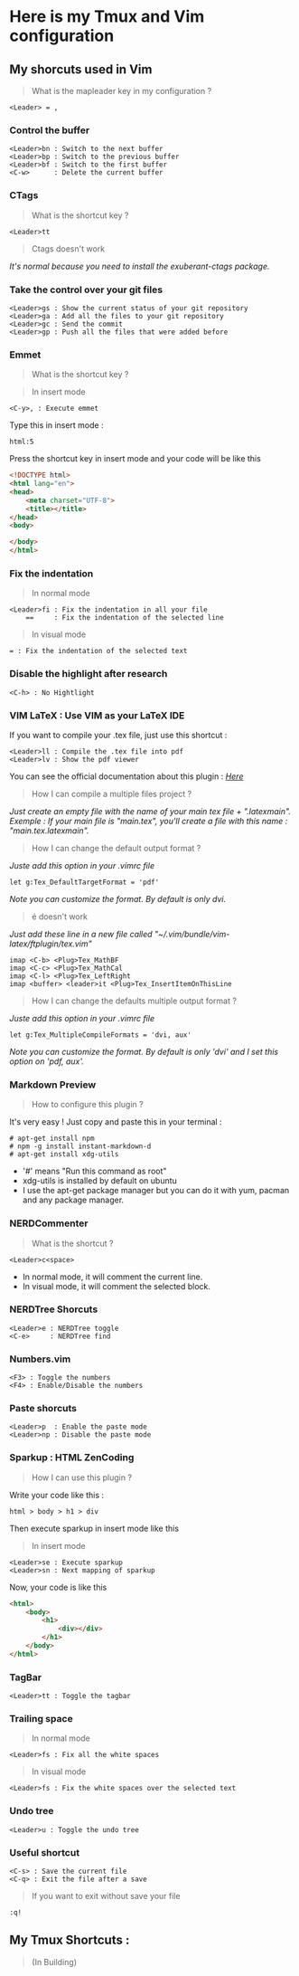 # Here is  my Tmux and Vim configuration

## My shorcuts used in Vim

> What is the mapleader key in my configuration ?

    <Leader> = ,

### Control the buffer
    <Leader>bn : Switch to the next buffer
    <Leader>bp : Switch to the previous buffer
    <Leader>bf : Switch to the first buffer
    <C-w>      : Delete the current buffer

### CTags

> What is the shortcut key ?

    <Leader>tt

> Ctags doesn't work

*It's normal because you need to install the exuberant-ctags package.*

### Take the control over your git files
    <Leader>gs : Show the current status of your git repository
    <Leader>ga : Add all the files to your git repository
    <Leader>gc : Send the commit
    <Leader>gp : Push all the files that were added before


### Emmet
> What is the shortcut key ?

> In insert mode

    <C-y>, : Execute emmet

Type this in insert mode :

    html:5

Press the shortcut key in insert mode and your code will be like this

```html
<!DOCTYPE html>
<html lang="en">
<head>
    <meta charset="UTF-8">
    <title></title>
</head>
<body>

</body>
</html>
```

### Fix the indentation
> In normal mode

    <Leader>fi : Fix the indentation in all your file
        ==     : Fix the indentation of the selected line
> In visual mode

    = : Fix the indentation of the selected text

### Disable the highlight after research
    <C-h> : No Hightlight

### VIM LaTeX : Use VIM as your LaTeX IDE

If you want to compile your .tex file, just use this shortcut :

    <Leader>ll : Compile the .tex file into pdf
    <Leader>lv : Show the pdf viewer

You can see the official documentation about this plugin :
[*Here*](http://vim-latex.sourceforge.net/documentation/latex-suite.html)

> How I can compile a multiple files project ?

*Just create an empty file with the name of your main tex file + ".latexmain".
Exemple : If your main file is "main.tex", you'll create a file with this name :
"main.tex.latexmain".*

> How I can change the default output format ?

*Juste add this option in your .vimrc file*

    let g:Tex_DefaultTargetFormat = 'pdf'

*Note you can customize the format. By default is only dvi.*

> é doesn't work

*Just add these line in a new file called
"~/.vim/bundle/vim-latex/ftplugin/tex.vim"*

    imap <C-b> <Plug>Tex_MathBF
    imap <C-c> <Plug>Tex_MathCal
    imap <C-l> <Plug>Tex_LeftRight
    imap <buffer> <leader>it <Plug>Tex_InsertItemOnThisLine

> How I can change the defaults multiple output format ?

*Juste add this option in your .vimrc file*

    let g:Tex_MultipleCompileFormats = 'dvi, aux'

*Note you can customize the format. By default is only 'dvi' and I set this option
on 'pdf, aux'.*

### Markdown Preview

> How to configure this plugin ?

It's very easy ! Just copy and paste this in your terminal :

    # apt-get install npm
    # npm -g install instant-markdown-d
    # apt-get install xdg-utils

* '#' means "Run this command as root"
* xdg-utils is installed by default on ubuntu
* I use the apt-get package manager but you can do it with yum, pacman and any
  package manager.

### NERDCommenter
> What is the shortcut ?

    <Leader>c<space>

* In normal mode, it will comment the current line.
* In visual mode, it will comment the selected block.

### NERDTree Shorcuts
    <Leader>e : NERDTree toggle
    <C-e>     : NERDTree find

### Numbers.vim
    <F3> : Toggle the numbers
    <F4> : Enable/Disable the numbers

### Paste shorcuts
    <Leader>p  : Enable the paste mode
    <Leader>np : Disable the paste mode

### Sparkup      : HTML ZenCoding
> How I can use this plugin ?

Write your code like this :

    html > body > h1 > div

Then execute sparkup in insert mode like this
> In insert mode

    <Leader>se : Execute sparkup
    <Leader>sn : Next mapping of sparkup

Now, your code is like this

```html
<html>
    <body>
        <h1>
            <div></div>
        </h1>
    </body>
</html>
```

### TagBar
    <Leader>tt : Toggle the tagbar

### Trailing space
> In normal mode

    <Leader>fs : Fix all the white spaces

> In visual mode

    <Leader>fs : Fix the white spaces over the selected text

### Undo tree
    <Leader>u : Toggle the undo tree

### Useful shortcut
    <C-s> : Save the current file
    <C-q> : Exit the file after a save

> If you want to exit without save your file

    :q!


## My Tmux Shortcuts :

> (In Building)
